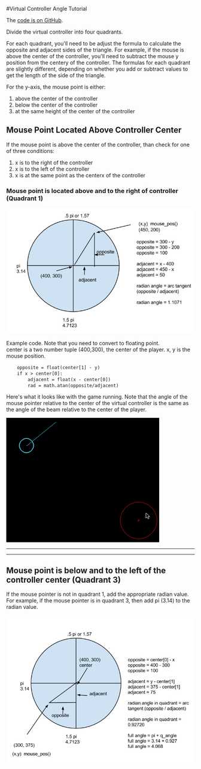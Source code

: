 #Virtual Controller Angle Tutorial

The [code is on GitHub](https://github.com/codetricity/virtual-controller).

Divide the virtual controller into four quadrants.

For each quadrant, you'll need to be adjust the formula to
calculate the opposite and adjacent sides of the triangle.  For example, if the mouse
is above the center of the controller, you'll need to subtract the mouse y position
from the centery of the controller. The formulas for each quadrant are slightly 
different, depending on whether you add or subtract values to get the length of
the side of the triangle. 

For the y-axis, the mouse point is either:

1. above the center of the controller
2. below the center of the controller
3. at the same height of the center of the controller

## Mouse Point Located Above Controller Center

If the mouse point is above the center of the controller, than check for one of three conditions:

1. x is to the right of the controller
2. x is to the left of the controller
3. x is at the same point as the centerx of the controller

### Mouse point is located above and to the right of controller (Quadrant 1)

![Diagram of Quadrant 1](doc/quadrant_1.png)

Example code.  Note that you need to convert to floating point.  
center is a two number tuple (400,300), the center of the player.  x, y is the mouse position.

        opposite = float(center[1] - y)
        if x > center[0]:
            adjacent = float(x - center[0])
            rad = math.atan(opposite/adjacent)
            

Here's what it looks like with the game running.  Note that the angle of the mouse 
pointer relative to the center of the virtual controller is the same as the angle of
the beam relative to the center of the player.

![Screenshot of game with beam in quadrant 1](doc/quadrant_1_screen.png)

---

---

## Mouse point is below and to the left of the controller center (Quadrant 3)

If the mouse pointer is not in quadrant 1, add the appropriate radian value.  For example,
if the mouse pointer is in quadrant 3, then add pi (3.14) to the radian value.

![calculation of quadrant 3](doc/quadrant_2.png)